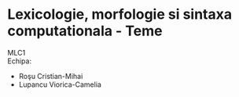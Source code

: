 # Lexicologie, morfologie si sintaxa computationala - Teme 
MLC1 \
Echipa: 
- Roşu Cristian-Mihai 
- Lupancu Viorica-Camelia
